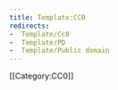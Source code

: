 ```yaml
---
title: Template:CC0
redirects:
-  Template/Cc0
-  Template/PD
-  Template/Public domain
---
```


<includeonly>[[Category:CC0]]</includeonly>